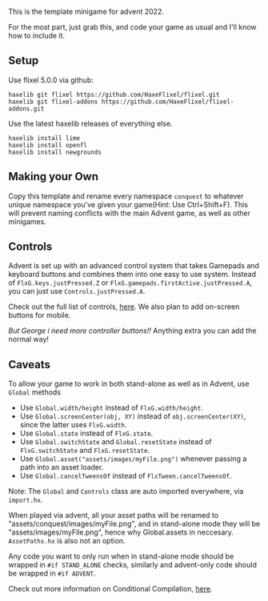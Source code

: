 This is the template minigame for advent 2022.

For the most part, just grab this,
and code your game as usual and I'll know how to include it.

## Setup

Use flixel 5.0.0 via github:
```
haxelib git flixel https://github.com/HaxeFlixel/flixel.git
haxelib git flixel-addons https://github.com/HaxeFlixel/flixel-addons.git
```
Use the latest haxelib releases of everything else.
```
haxelib install lime
haxelib install openfl
haxelib install newgrounds
```


## Making your Own
Copy this template and rename every namespace `conquest` to whatever unique namespace you've
given your game(Hint: Use Ctrl+Shift+F). This will prevent naming conflicts with the main Advent game, as well as other
minigames.

## Controls
Advent is set up with an advanced control system that takes Gamepads and keyboard buttons and
combines them into one easy to use system. Instead of `FlxG.keys.justPressed.Z` or
`FlxG.gamepads.firstActive.justPressed.A`, you can just use `Controls.justPressed.A`.

Check out the full list of controls, [here](https://github.com/BrandyBuizel/Advent2022/blob/main/source/ui/Controls.hx#L53-L77).
We also plan to add on-screen buttons for mobile.

*But George i need more controller buttons!!*
Anything extra you can add the normal way!

## Caveats
To allow your game to work in both stand-alone as well as in Advent, use `Global` methods
- Use `Global.width/height` instead of `FlxG.width/height`.
- Use `Global.screenCenter(obj, XY)` instead of `obj.screenCenter(XY)`, since the latter uses `FlxG.width`.
- Use `Global.state` instead of `FlxG.state`.
- Use `Global.switchState` and `Global.resetState` instead of `FlxG.switchState` and `FlxG.resetState`.
- Use `Global.asset("assets/images/myFile.png")` whenever passing a path into an asset loader.
- Use `Global.cancelTweensOf` instead of `FlxTween.cancelTweensOf`.

Note: The `Global` and `Controls` class are auto imported everywhere, via `import.hx`.

When played via advent, all your asset paths will be renamed to "assets/conquest/images/myFile.png",
and in stand-alone mode they will be "assets/images/myFile.png", hence why Global.assets in neccesary.
`AssetPaths.hx` is also not an option.

Any code you want to only run when in stand-alone mode should be wrapped in `#if STAND_ALONE` checks,
similarly and advent-only code should be wrapped in `#if ADVENT`.

Check out more information on Conditional Compilation, [here](https://haxe.org/manual/lf-condition-compilation.html).

##
